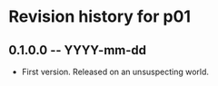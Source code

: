 # Revision history for p01

## 0.1.0.0 -- YYYY-mm-dd

* First version. Released on an unsuspecting world.
